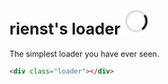 # rienst's loader ![Loader example](/example.png)

The simplest loader you have ever seen.


```html
<div class="loader"></div>
```
